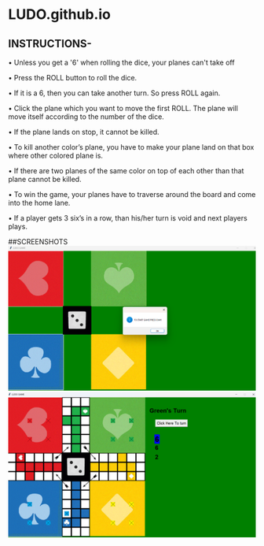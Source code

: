 # LUDO.github.io
## INSTRUCTIONS-

•	Unless you get a '6' when rolling the dice, your planes can't take off

•	Press the ROLL button to roll the dice.

•	If it is a 6, then you can take another turn. So press ROLL again.

•	Click the plane which you want to move the first ROLL. The plane will move itself according to the number of the dice.

•	If the plane lands on stop, it cannot be killed.

•	To kill another color’s plane, you have to make your plane land on that box where other colored plane is.

•	If there are two planes of the same color on top of each other than that plane cannot be killed.

•	To win the game, your planes have to traverse around the board and come into the home lane.

•	If a player gets 3 six’s in a row, than his/her turn is void and next players plays.

##SCREENSHOTS
![TITLE SCREEN](https://github.com/anne-ananya/LUDO.github.io/blob/main/SCREENSHOTS/LUDO1.png)
![PLAY SCREEN](https://github.com/anne-ananya/LUDO.github.io/blob/main/SCREENSHOTS/LUDO2.png)
